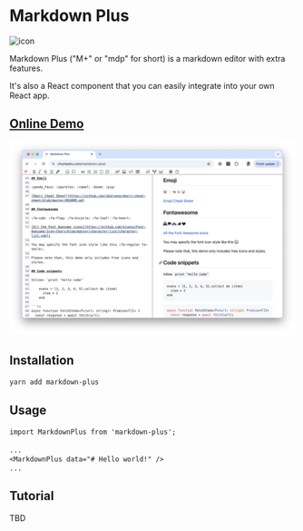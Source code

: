 # Markdown Plus

<img src="https://chuntaoliu.com/markdown-plus/icon.svg" alt="icon" width="256" height="256"/>

Markdown Plus ("M+" or "mdp" for short) is a markdown editor with extra features.

It's also a React component that you can easily integrate into your own React app.

## [Online Demo](https://chuntaoliu.com/markdown-plus/)

![Markdown Plus](screenshot.png)

## Installation

```
yarn add markdown-plus
```

## Usage

```tsx
import MarkdownPlus from 'markdown-plus';

...
<MarkdownPlus data="# Hello world!" />
...
```

## Tutorial

TBD
